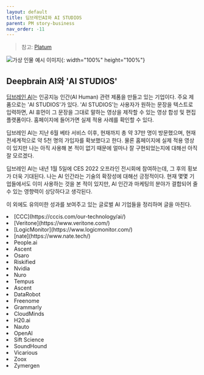 ```yaml
---
layout: default
title: 딥브레인AI와 AI STUDIOS
parent: PM story-business
nav_order: -11
---
```



> 참고:
> [Platum](https://platum.kr/archives/174968)


![가상 인물 예시 이미지](../../assets/images/posts/AI-studios.jpg){: width="100%" height="100%"}

## Deepbrain AI와 'AI STUDIOS'

[딥브레인 AI](https://www.deepbrainai.io/)는 인공지능 인간(AI Human) 관련 제품을 만들고 있는 기업이다. 주요 제품으로는 'AI STUDIOS'가 있다. 'AI STUDIOS'는 사용자가 원하는 문장을 텍스트로 입력하면, AI 휴먼이 그 문장을 그대로 말하는 영상을 제작할 수 있는 영상 합성 및 편집 플랫폼이다. 홈페이지에 들어가면 실제 적용 사례를 확인할 수 있다.

딥브레인 AI는 지난 6월 베타 서비스 이후, 현재까지 총 약 37만 명이 방문했으며, 현재 전세계적으로 약 5천 명의 가입자를 확보했다고 한다. 물론 홈페이지에 실제 적용 영상이 있지만 나는 아직 사용해 본 적이 없기 때문에 얼마나 잘 구현되었는지에 대해선 아직 잘 모르겠다.

딥브레인 AI는 내년 1월 5일에 CES 2022 오프라인 전시회에 참여하는데, 그 후의 횡보가 더욱 기대된다. 나는 AI 인간라는 기술의 확장성에 대해선 긍정적이다. 현재 몇몇 기업들에서도 이미 사용하는 것을 본 적이 있지만, AI 인간과 마케팅의 분야가 결합되어 줄 수 있는 영향력이 상당하다고 생각된다. 

이 외에도 유의미한 성과를 보여주고 있는 글로벌 AI 기업들을 정리하며 글을 마친다.

<li>[CCC](https://cccis.com/our-technology/ai/)
<li>[Veritone](https://www.veritone.com/)
<li>[LogicMonitor](https://www.logicmonitor.com/)
<li>[nate](https://www.nate.tech/)
<li>People.ai
<li>Ascent
<li>Osaro
<li>Riskified
<li>Nvidia
<li>Nuro
<li>Tempus
<li>Ascent
<li>DataRobot
<li>Freenome
<li>Grammarly
<li>CloudMinds
<li>H20.ai
<li>Nauto
<li>OpenAI
<li>Sift Science
<li>SoundHound
<li>Vicarious
<li>Zoox
<li>Zymergen